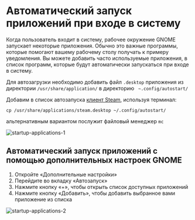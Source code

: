 # Автоматический запуск приложений при входе в систему

Когда пользователь входит в систему, рабочее окружение GNOME запускает некоторые приложения. Обычно это важные программы, которые помогают вашему рабочему столу получать к примеру уведомления. Вы можете добавить часто используемые приложения, в список программ, которые будут автоматически запускаться при входе в систему.

Для автозагрузки необходимо добавить файл `.desktop` приложения из директории `/usr/share/application/` в директорию ` ~.config/autostart/`

Добавим в список автозапуска [клиент Steam](/steam), используя терминал:

```shell
cp /usr/share/applications/steam.desktop ~/.config/autostart/
```

альтернативным вариантом послужит файловый менеджер `mc`

![startup-applications-1](/startup-applications/startup-applications-1.gif)

## Автоматический запуск приложений c помощью дополнительных настроек GNOME

1. Откройте «Дополнительные настройки»
2. Перейдите во вкладку «Автозапуск»
3. Нажмите кнопку «+», чтобы открыть список доступных приложений
4. Нажмите кнопку «Добавить», чтобы добавить выбранное вами приложение из списка

![startup-applications-2](/startup-applications/startup-applications-2.gif)

